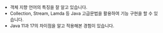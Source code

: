 - 객체 지향 언어의 특징을 잘 알고 있습니다.
- Collection, Stream, Lamda 등 Java 고급문법을 활용하여 기능 구현을 할 수 있습니다.
- Java 11과 17의 차이점을 알고 적용해본 경험이 있습니다.